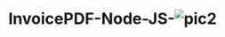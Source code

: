 # InvoicePDF-Node-JS-![pic2](https://user-images.githubusercontent.com/79571914/145184322-755f6b0b-4f98-4f7c-a8eb-a86b90405a06.jpg)

